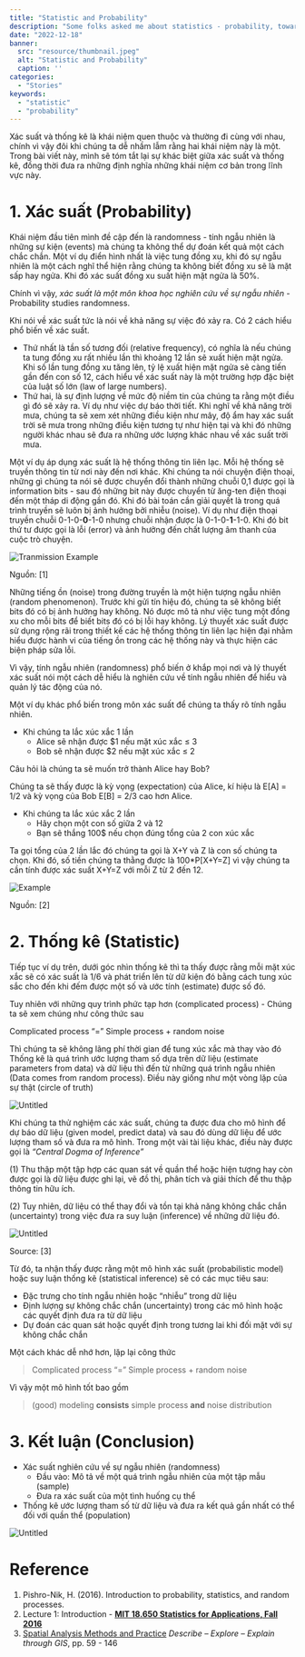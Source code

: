 ```yaml
---
title: "Statistic and Probability"
description: "Some folks asked me about statistics - probability, toward which I answered that I had only studied a bit and knew very little about statistics. Then they said Are these are one?. In fact, Statistics and Probability are distinct from one another"
date: "2022-12-18"
banner:
  src: "resource/thumbnail.jpeg"
  alt: "Statistic and Probability"
  caption: ''
categories:
  - "Stories"
keywords:
  - "statistic"
  - "probability"
---
```


Xác suất và thống kê là khái niệm quen thuộc và thường đi cùng với nhau, chính vì vậy đôi khi chúng ta dễ nhầm lẫm rằng hai khái niệm này là một. Trong bài viết này, mình sẽ tóm tắt lại sự khác biệt giữa xác suất và thống kê, đồng thời đưa ra những định nghĩa những khái niệm cơ bản trong lĩnh vực này.

# 1. Xác suất (Probability)

Khái niệm đầu tiên mình đề cập đến là randomness - tính ngẫu nhiên là những sự kiện (events) mà chúng ta không thể dự đoán kết quả một cách chắc chắn. Một ví dụ điển hình nhất là việc tung đồng xu, khi đó sự ngẫu nhiên là một cách nghĩ thể hiện rằng chúng ta không biết đồng xu sẽ là mặt sấp hay ngửa. Khi đó xác suất đồng xu suất hiện mặt ngửa là 50%. 

Chính vì vậy, *xác suất là một môn khoa học nghiên cứu về sự ngẫu nhiên* - Probability studies randomness.

Khi nói về xác suất tức là nói về khả năng sự việc đó xảy ra. Có 2 cách hiểu phổ biến về xác suất. 

- Thứ nhất là tần số tương đối (relative frequency), có nghĩa là nếu chúng ta tung đồng xu rất nhiều lần thì khoảng 12 lần sẽ xuất hiện mặt ngửa. Khi số lần tung đồng xu tăng lên, tỷ lệ xuất hiện mặt ngửa sẽ càng tiến gần đến con số 12, cách hiểu về xác suất này là một trường hợp đặc biệt của luật số lớn (law of large numbers).
- Thứ hai, là sự định lượng về mức độ niềm tin của chúng ta rằng một điều gì đó sẽ xảy ra. Ví dụ như việc dự báo thời tiết. Khi nghĩ về khả năng trời mưa, chúng ta sẽ xem xét những điều kiện như mây, độ ẩm hay xác suất trời sẽ mưa trong những điều kiện tương tự như hiện tại và khi đó những người khác nhau sẽ đưa ra những ước lượng khác nhau về xác suất trời mưa.

Một ví dụ áp dụng xác suất là hệ thống thông tin liên lạc. Mỗi hệ thống sẽ truyền thông tin từ nơi này đến nơi khác. Khi chúng ta nói chuyện điện thoại, những gì chúng ta nói sẽ được chuyển đổi thành những chuỗi 0,1 được gọi là information bits - sau đó những bit này được chuyển từ ăng-ten điện thoại đến một tháp di động gần đó. Khi đó bài toán cần giải quyết là trong quá trình truyền sẽ luôn bị ảnh hưởng bởi nhiễu (noise). Ví dụ như điện thoại truyền chuỗi 0-1-0-**0**-1-0 nhưng chuỗi nhận được là 0-1-0-**1**-1-0. Khi đó bit thứ tư được gọi là lỗi (error) và ảnh hưởng đến chất lượng âm thanh của cuộc trò chuyện.

![Tranmission Example](resource/example-transmission.png)

Nguồn: [1]

Những tiếng ồn (noise) trong đường truyền là một hiện tượng ngẫu nhiên (random phenomenon). Trước khi gửi tín hiệu đó, chúng ta sẽ không biết bits đó có bị ảnh hưởng hay không. Nó được mô tả như việc tung một đồng xu cho mỗi bits để biết bits đó có bị lỗi hay không. Lý thuyết xác suất được sử dụng rộng rãi trong thiết kế các hệ thống thông tin liên lạc hiện đại nhằm hiểu được hành vi của tiếng ồn trong các hệ thống này và thực hiện các biện pháp sửa lỗi.

Vì vậy, tính ngẫu nhiên (randomness) phổ biến ở khắp mọi nơi và lý thuyết xác suất nói một cách dễ hiểu là nghiên cứu về tính ngẫu nhiên để hiểu và quản lý tác động của nó.

Một ví dụ khác phổ biến trong môn xác suất để chúng ta thấy rõ tính ngẫu nhiên. 

- Khi chúng ta lắc xúc xắc 1 lần
    - Alice sẽ nhận được $1 nếu mặt xúc xắc ≤ 3
    - Bob sẽ nhận được $2 nếu mặt xúc xắc ≤ 2

Câu hỏi là chúng ta sẽ muốn trở thành Alice hay Bob?

Chúng ta sẽ thấy được là kỳ vọng (expectation) của Alice, kí hiệu là E[A] = 1/2 và kỳ vọng của Bob E[B] = 2/3 cao hơn Alice.

- Khi chúng ta lắc xúc xắc 2 lần
    - Hãy chọn một con số giữa 2 và 12
    - Bạn sẽ thắng 100$ nếu chọn đúng tổng của 2 con xúc xắc

Ta gọi tổng của 2 lần lắc đó chúng ta gọi là X+Y và Z là con số chúng ta chọn. Khi đó, số tiền chúng ta thằng được là 100*P[X+Y=Z] vì vậy chúng ta cần tính được xác suất X+Y=Z với mỗi Z từ 2 đến 12.

![Example](resource/prob-example.png)

Nguồn: [2]

# 2. Thống kê (Statistic)

Tiếp tục ví dụ trên, dưới góc nhìn thống kê thì ta thấy được rằng mỗi mặt xúc xắc sẽ có xác suất là 1/6 và phát triển lên từ dữ kiện đó bằng cách tung xúc sắc cho đến khi đếm được một số và ước tính (estimate) được số đó.

Tuy nhiên với những quy trình phức tạp hơn (complicated process) - Chúng ta sẽ xem chúng như công thức sau 

Complicated process “=” Simple process + random noise

Thì chúng ta sẽ không lãng phí thời gian để tung xúc xắc mà thay vào đó Thống kê là quá trình ước lượng tham số dựa trên dữ liệu (estimate parameters from data) và dữ liệu thì đến từ những quá trình ngẫu nhiên (Data comes from random process). Điều này giống như một vòng lặp của sự thật (circle of truth)

![Untitled](resource/statistic-circle-of-truth.png)

Khi chúng ta thử nghiệm các xác suất, chúng ta được đưa cho mô hình để dự báo dữ liệu (given model, predict data) và sau đó dùng dữ liệu để ước lượng tham số và đưa ra mô hình. Trong một vài tài liệu khác, điều này được gọi là *“Central Dogma of Inference”*

(1) Thu thập một tập hợp các quan sát về quần thể hoặc hiện tượng hay còn được gọi là dữ liệu được ghi lại, vẽ đồ thị, phân tích và giải thích để thu thập thông tin hữu ích.

(2) Tuy nhiên, dữ liệu có thể thay đổi và tồn tại khả năng không chắc chắn (uncertainty) trong việc đưa ra suy luận (inference) về những dữ liệu đó.

![Untitled](resource/statistic-central-dogma.png)

Source: [3]

Từ đó, ta nhận thấy được rằng một mô hình xác suất (probabilistic model) hoặc suy luận thống kê (statistical inference) sẽ có các mục tiêu sau:

- Đặc trưng cho tính ngẫu nhiên hoặc “nhiễu” trong dữ liệu
- Định lượng sự không chắc chắn (uncertainty) trong các mô hình hoặc các quyết định đưa ra từ dữ liệu
- Dự đoán các quan sát hoặc quyết định trong tương lai khi đối mặt với sự không chắc chắn

Một cách khác dễ nhớ hơn, lặp lại công thức

> Complicated process “=” Simple process + random noise
> 

Vì vậy một mô hình tốt bao gồm

> (good) modeling **consists** simple process **and** noise distribution
> 

# 3. Kết luận (Conclusion)

- Xác suất nghiên cứu về sự ngẫu nhiên (randomness)
    - Đầu vào: Mô tả về một quá trình ngẫu nhiên của một tập mẫu (sample)
    - Đưa ra xác suất của một tình huống cụ thể
- Thống kê ước lượng tham số từ dữ liệu và đưa ra kết quả gần nhất có thể đối với quần thể (population)

![Untitled](resource/conclusion.png)

# Reference

1. Pishro-Nik, H. (2016). Introduction to probability, statistics, and random processes.
2. Lecture 1: Introduction - **[MIT 18.650 Statistics for Applications, Fall 2016](https://ocw.mit.edu/courses/18-650-statistics-for-applications-fall-2016/)**
3. [Spatial Analysis Methods and Practice](https://www.cambridge.org/core/books/spatial-analysis-methods-and-practice/4C135005A621335D06CC63EFF17E3913) *Describe – Explore – Explain through GIS*, pp. 59 - 146